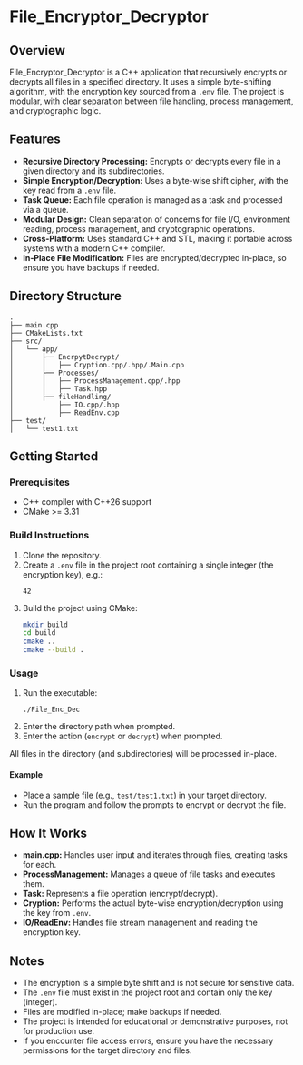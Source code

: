 # File_Encryptor_Decryptor

## Overview

File_Encryptor_Decryptor is a C++ application that recursively encrypts or decrypts all files in a specified directory. It uses a simple byte-shifting algorithm, with the encryption key sourced from a `.env` file. The project is modular, with clear separation between file handling, process management, and cryptographic logic.

## Features

- **Recursive Directory Processing:** Encrypts or decrypts every file in a given directory and its subdirectories.
- **Simple Encryption/Decryption:** Uses a byte-wise shift cipher, with the key read from a `.env` file.
- **Task Queue:** Each file operation is managed as a task and processed via a queue.
- **Modular Design:** Clean separation of concerns for file I/O, environment reading, process management, and cryptographic operations.
- **Cross-Platform:** Uses standard C++ and STL, making it portable across systems with a modern C++ compiler.
- **In-Place File Modification:** Files are encrypted/decrypted in-place, so ensure you have backups if needed.

## Directory Structure

```
.
├── main.cpp
├── CMakeLists.txt
├── src/
│   └── app/
│       ├── EncrpytDecrypt/
│       │   ├── Cryption.cpp/.hpp/.Main.cpp
│       ├── Processes/
│       │   ├── ProcessManagement.cpp/.hpp
│       │   ├── Task.hpp
│       ├── fileHandling/
│           ├── IO.cpp/.hpp
│           ├── ReadEnv.cpp
├── test/
│   └── test1.txt
```

## Getting Started

### Prerequisites

- C++ compiler with C++26 support
- CMake >= 3.31

### Build Instructions

1. Clone the repository.
2. Create a `.env` file in the project root containing a single integer (the encryption key), e.g.:
   ```
   42
   ```
3. Build the project using CMake:
   ```sh
   mkdir build
   cd build
   cmake ..
   cmake --build .
   ```

### Usage

1. Run the executable:
   ```
   ./File_Enc_Dec
   ```
2. Enter the directory path when prompted.
3. Enter the action (`encrypt` or `decrypt`) when prompted.

All files in the directory (and subdirectories) will be processed in-place.

#### Example

- Place a sample file (e.g., `test/test1.txt`) in your target directory.
- Run the program and follow the prompts to encrypt or decrypt the file.

## How It Works

- **main.cpp:** Handles user input and iterates through files, creating tasks for each.
- **ProcessManagement:** Manages a queue of file tasks and executes them.
- **Task:** Represents a file operation (encrypt/decrypt).
- **Cryption:** Performs the actual byte-wise encryption/decryption using the key from `.env`.
- **IO/ReadEnv:** Handles file stream management and reading the encryption key.

## Notes

- The encryption is a simple byte shift and is not secure for sensitive data.
- The `.env` file must exist in the project root and contain only the key (integer).
- Files are modified in-place; make backups if needed.
- The project is intended for educational or demonstrative purposes, not for production use.
- If you encounter file access errors, ensure you have the necessary permissions for the target directory and files.
